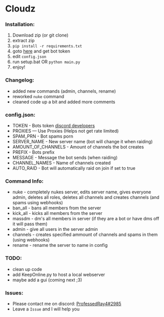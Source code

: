 # Cloudz

### Installation:
1) Download zip (or git clone)
2) extract zip
3) ``pip install -r requirements.txt``
4) goto [here](https://discord.com/developers/) and get bot token
5) edit `config.json`
6) run setup.bat OR `python main.py`
7) enjoy!

### Changelog:
- added new commands (admin, channels, rename)
- reworked ``nuke`` command
- cleaned code up a bit and added more comments

### config.json:
- TOKEN - Bots token [discord developers](https://discord.com/developers/)
- PROXIES — Use Proxies (Helps not get rate limited)
- SPAM_PRN - Bot spams porn 
- SERVER_NAME - New server name (bot will change it when raiding)
- AMOUNT_OF_CHANNELS - Amount of channels the bot creates
- PREFIX - Bots prefix
- MESSAGE - Message the bot sends (when raiding)
- CHANNEL_NAMES - Name of channels created
- AUTO_RAID - Bot will automatically raid on join if set to true

### Command Info:
  - nuke - completely nukes server, edits server name, gives everyone admin, deletes all roles, deletes all channels and creates channels (and spams using webhooks)
  - ban_all - bans all members from the server
  - kick_all - kicks all members from the server
  - massdm - dm's all members in server (if they are a bot or have dms off it will pass them)
  - admin - give all users in the server admin
  - channels - creates specified ammount of channels and spams in them (using webhooks)
  - rename - rename the server to name in config

### TODO:
- clean up code
- add KeepOnline.py to host a local webserver
- maybe add a gui (coming next ;3)

### Issues:
- Please contact me on discord: [ProfessedRay4#2985](https://discord.com/users/1091415878156943472)
- Leave a `Issue` and I will help you
